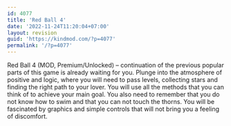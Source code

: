 ```yaml
---
id: 4077
title: 'Red Ball 4'
date: '2022-11-24T11:20:04+07:00'
layout: revision
guid: 'https://kindmod.com/?p=4077'
permalink: '/?p=4077'
---
```


Red Ball 4 (MOD, Premium/Unlocked) – continuation of the previous popular parts of this game is already waiting for you. Plunge into the atmosphere of positive and logic, where you will need to pass levels, collecting stars and finding the right path to your lover. You will use all the methods that you can think of to achieve your main goal. You also need to remember that you do not know how to swim and that you can not touch the thorns. You will be fascinated by graphics and simple controls that will not bring you a feeling of discomfort.